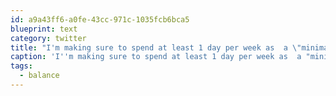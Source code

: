 ```yaml
---
id: a9a43ff6-a0fe-43cc-971c-1035fcb6bca5
blueprint: text
category: twitter
title: "I'm making sure to spend at least 1 day per week as  a \"minimal tech &amp; social media day'  #balance"
caption: 'I''m making sure to spend at least 1 day per week as  a "minimal tech &amp; social media day''  <span class="hashtag hashtag_local">#<a href="http://tweettemp.darylchymko.ca/?tag=balance">balance</a>'
tags:
  - balance
---
```

